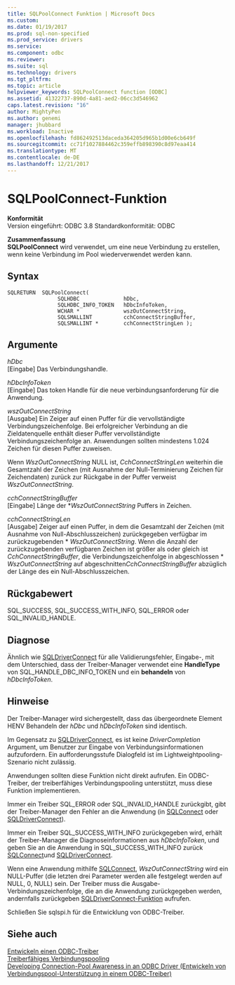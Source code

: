 ```yaml
---
title: SQLPoolConnect Funktion | Microsoft Docs
ms.custom: 
ms.date: 01/19/2017
ms.prod: sql-non-specified
ms.prod_service: drivers
ms.service: 
ms.component: odbc
ms.reviewer: 
ms.suite: sql
ms.technology: drivers
ms.tgt_pltfrm: 
ms.topic: article
helpviewer_keywords: SQLPoolConnect function [ODBC]
ms.assetid: 41322737-890d-4a81-aed2-06cc3d546962
caps.latest.revision: "16"
author: MightyPen
ms.author: genemi
manager: jhubbard
ms.workload: Inactive
ms.openlocfilehash: fd862492513daceda364205d965b1d00e6cb649f
ms.sourcegitcommit: cc71f1027884462c359effb898390c8d97eaa414
ms.translationtype: MT
ms.contentlocale: de-DE
ms.lasthandoff: 12/21/2017
---
```

# <a name="sqlpoolconnect-function"></a>SQLPoolConnect-Funktion
**Konformität**  
 Version eingeführt: ODBC 3.8 Standardkonformität: ODBC  
  
 **Zusammenfassung**  
 **SQLPoolConnect** wird verwendet, um eine neue Verbindung zu erstellen, wenn keine Verbindung im Pool wiederverwendet werden kann.  
  
## <a name="syntax"></a>Syntax  
  
```  
SQLRETURN  SQLPoolConnect(  
                SQLHDBC              hDbc,  
                SQLHDBC_INFO_TOKEN   hDbcInfoToken,  
                WCHAR *              wszOutConnectString,  
                SQLSMALLINT          cchConnectStringBuffer,  
                SQLSMALLINT *        cchConnectStringLen );  
```  
  
## <a name="arguments"></a>Argumente  
 *hDbc*  
 [Eingabe] Das Verbindungshandle.  
  
 *hDbcInfoToken*  
 [Eingabe] Das token Handle für die neue verbindungsanforderung für die Anwendung.  
  
 *wszOutConnectString*  
 [Ausgabe] Ein Zeiger auf einen Puffer für die vervollständigte Verbindungszeichenfolge. Bei erfolgreicher Verbindung an die Zieldatenquelle enthält dieser Puffer vervollständigte Verbindungszeichenfolge an. Anwendungen sollten mindestens 1.024 Zeichen für diesen Puffer zuweisen.  
  
 Wenn *WszOutConnectString* NULL ist, *CchConnectStringLen* weiterhin die Gesamtzahl der Zeichen (mit Ausnahme der Null-Terminierung Zeichen für Zeichendaten) zurück zur Rückgabe in der Puffer verweist *WszOutConnectString*.  
  
 *cchConnectStringBuffer*  
 [Eingabe] Länge der **WszOutConnectString* Puffers in Zeichen.  
  
 *cchConnectStringLen*  
 [Ausgabe] Zeiger auf einen Puffer, in dem die Gesamtzahl der Zeichen (mit Ausnahme von Null-Abschlusszeichen) zurückgegeben verfügbar im zurückzugebenden \* *WszOutConnectString*. Wenn die Anzahl der zurückzugebenden verfügbaren Zeichen ist größer als oder gleich ist *CchConnectStringBuffer*, die Verbindungszeichenfolge in abgeschlossen \* *WszOutConnectString* auf abgeschnitten*CchConnectStringBuffer* abzüglich der Länge des ein Null-Abschlusszeichen.  
  
## <a name="returns"></a>Rückgabewert  
 SQL_SUCCESS, SQL_SUCCESS_WITH_INFO, SQL_ERROR oder SQL_INVALID_HANDLE.  
  
## <a name="diagnostics"></a>Diagnose  
 Ähnlich wie [SQLDriverConnect](../../../odbc/reference/syntax/sqldriverconnect-function.md) für alle Validierungsfehler, Eingabe-, mit dem Unterschied, dass der Treiber-Manager verwendet eine **HandleType** von SQL_HANDLE_DBC_INFO_TOKEN und ein **behandeln** von *hDbcInfoToken*.  
  
## <a name="remarks"></a>Hinweise  
 Der Treiber-Manager wird sichergestellt, dass das übergeordnete Element HENV Behandeln der *hDbc* und *hDbcInfoToken* sind identisch.  
  
 Im Gegensatz zu [SQLDriverConnect](../../../odbc/reference/syntax/sqldriverconnect-function.md), es ist keine *DriverCompletion* Argument, um Benutzer zur Eingabe von Verbindungsinformationen aufzufordern. Ein aufforderungsstufe Dialogfeld ist im Lightweightpooling-Szenario nicht zulässig.  
  
 Anwendungen sollten diese Funktion nicht direkt aufrufen. Ein ODBC-Treiber, der treiberfähiges Verbindungspooling unterstützt, muss diese Funktion implementieren.  
  
 Immer ein Treiber SQL_ERROR oder SQL_INVALID_HANDLE zurückgibt, gibt der Treiber-Manager den Fehler an die Anwendung (in [SQLConnect](../../../odbc/reference/syntax/sqlconnect-function.md) oder [SQLDriverConnect](../../../odbc/reference/syntax/sqldriverconnect-function.md)).  
  
 Immer ein Treiber SQL_SUCCESS_WITH_INFO zurückgegeben wird, erhält der Treiber-Manager die Diagnoseinformationen aus *hDbcInfoToken*, und geben Sie an die Anwendung in SQL_SUCCESS_WITH_INFO zurück [SQLConnect](../../../odbc/reference/syntax/sqlconnect-function.md)und [SQLDriverConnect](../../../odbc/reference/syntax/sqldriverconnect-function.md).  
  
 Wenn eine Anwendung mithilfe [SQLConnect](../../../odbc/reference/syntax/sqlconnect-function.md), *WszOutConnectString* wird ein NULL-Puffer (die letzten drei Parameter werden alle festgelegt werden auf NULL, 0, NULL) sein. Der Treiber muss die Ausgabe-Verbindungszeichenfolge, die an die Anwendung zurückgegeben werden, andernfalls zurückgeben [SQLDriverConnect-Funktion](../../../odbc/reference/syntax/sqldriverconnect-function.md) aufrufen.  
  
 Schließen Sie sqlspi.h für die Entwicklung von ODBC-Treiber.  
  
## <a name="see-also"></a>Siehe auch  
 [Entwickeln einen ODBC-Treiber](../../../odbc/reference/develop-driver/developing-an-odbc-driver.md)   
 [Treiberfähiges Verbindungspooling](../../../odbc/reference/develop-app/driver-aware-connection-pooling.md)   
 [Developing Connection-Pool Awareness in an ODBC Driver (Entwickeln von Verbindungspool-Unterstützung in einem ODBC-Treiber)](../../../odbc/reference/develop-driver/developing-connection-pool-awareness-in-an-odbc-driver.md)
